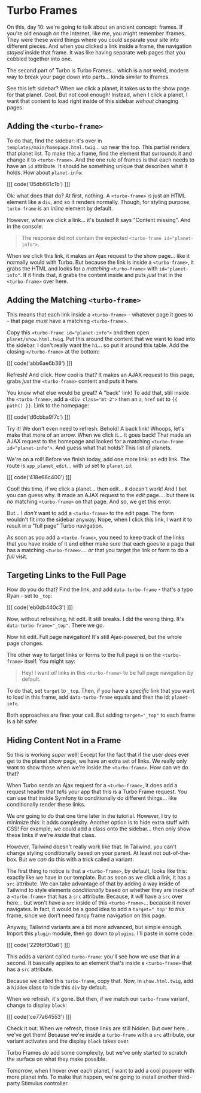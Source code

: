 # Turbo Frames

On this, day 10: we're going to talk about an ancient concept: frames. If you're
old enough on the Internet, like me, you might remember iframes. They were these
weird things where you could separate your site into different pieces. And when
you clicked a link inside a frame, the navigation *stayed* inside that frame.
It was like having separate web pages that you cobbled together into one.

The second part of Turbo is Turbo Frames... which is a *not* weird, modern way to
break your page down into parts... kinda similar to iframes.

See this left sidebar? When we click a planet, it takes us to the show
page for that planet. Cool. But not cool enough! Instead, when I click a planet,
I want that content to load right inside of this sidebar *without* changing pages.

## Adding the `<turbo-frame>`

To do that, find the sidebar: it's over in `templates/main/homepage.html.twig`...
up near the top. This partial renders that planet list. To make this a frame,
find the element that surrounds it and change it to `<turbo-frame>`. And the one
rule of frames is that each needs to have an `id` attribute. It should be something
unique that describes what it holds. How about `planet-info`:

[[[ code('05db661c1b') ]]]

Ok: what does that do? At first, nothing. A `<turbo-frame>` is just an HTML element
like a `div`, and so it renders normally. Though, for styling purpose, `turbo-frame`
is an *inline* element by default.

However, when we click a link... it's busted! It says "Content missing". And in the
console:

> The response did not contain the expected `<turbo-frame id="planet-info">`.

When we click this link, it makes an Ajax request to the show page... like it
normally would with Turbo. But because the link is inside a `<turbo-frame>`, it grabs
the HTML and looks for a *matching* `<turbo-frame>` with `id="planet-info"`. If it
finds that, it grabs the content inside and puts *just* that in the `<turbo-frame>`
over here.

## Adding the Matching `<turbo-frame>`

This means that each link inside a `<turbo-frame>` - whatever page it goes
to - that page *must* have a matching `<turbo-frame>`.

Copy this `<turbo-frame id="planet-info">` and then open `planet/show.html.twig`.
Put this around the content that we want to load into the sidebar. I don't really
want the `h1`... so put it around this table. Add the closing `</turbo-frame>`
at the bottom:

[[[ code('abb6ae6b38') ]]]

Refresh! And click. How cool is that? It makes an AJAX request to this page, grabs
*just* the `<turbo-frame>` content and puts it here.

You know what else would be great? A "back" link! To add
that, still inside the `<turbo-frame>`, add a `<div class="mt-2">` then an `a`,
`href` set to `{{ path() }}`. Link to the homepage:

[[[ code('d6cbba9f7c') ]]]

Try it! We don't even need to refresh. Behold! A back link! Whoops, let's make
that more of an arrow. When we click it... it goes back! That made
an AJAX request to the homepage and looked for a matching
`<turbo-frame id="planet-info">`. And guess what that holds? This list of planets.

We're on a roll! Before we finish today, add one more link: an edit link. The
route is `app_planet_edit`... with `id` set to `planet.id`:

[[[ code('418e66c400') ]]]

Cool! this time, if we click a planet... then edit... it doesn't work! And I bet you
can guess why. It made an AJAX request to the *edit* page.... but there
is *no* matching `<turbo-frame>` on that page. And so, we get this error.

But... I *don't* want to add a `<turbo-frame>` to the edit page. The
form wouldn't fit into the sidebar anyway. Nope, when I click this link, I want
it to result in a "full page" Turbo navigation.

As soon as you add a `<turbo-frame>`, you need to keep track of the links that
you have inside of it and either make sure that each goes to a page that has a
matching `<turbo-frame>`.... *or* that you target the link or form to do a *full*
visit.

## Targeting Links to the Full Page

How do you do that? Find the link, and add `data-turbo-frame` - that's a typo Ryan -
set to `_top`:

[[[ code('eb0db440c3') ]]]

Now, without refreshing, hit edit. It still breaks. I did the wrong thing.
It's `data-turbo-frame="_top"`. There we go.

Now hit edit. Full page navigation! It's still Ajax-powered, but the whole page
changes.

The other way to target links or forms to the full page is on the `<turbo-frame>`
itself. You might say:

> Hey! I want *all* links in this `<turbo-frame>` to be full page navigation by
> default.

To do that, set `target` to `_top`. Then, if you have a *specific* link that you
want to load in this frame, add `data-turbo-frame` equals and then the id:
`planet-info`.

Both approaches are fine: your call. But adding `target="_top"` to each
frame is a bit safer.

## Hiding Content Not in a Frame

So this is working *super* well! Except for the fact that if the user *does* ever
get to the planet show page, we have an extra set of links. We really only want to
show those when we're inside the `<turbo-frame>`. How can we do that?

When Turbo sends an Ajax request for a `<turbo-frame>`, it does add a request header
that *tells* your app that this is a Turbo Frame request. You can use that inside
Symfony to conditionally do different things... like conditionally render these
links.

We *are* going to do that one time later in the tutorial. However, I try to minimize
this: it adds complexity. Another option is to hide extra stuff with CSS! For
example, we could add a class onto the sidebar... then only show these links if
we're *inside* that class.

However, Tailwind doesn't really work like that. In Tailwind, you can't change
styling conditionally based on your parent. At least not out-of-the-box. But we
*can* do this with a trick called a variant.

The first thing to notice is that a `<turbo-frame>`, by default, looks like this:
exactly like we have in our template. But as soon as we click a link, it has
a `src` attribute. We can take advantage of that by adding a way inside of Tailwind
to style elements *conditionally* based on whether they are inside of a `<turbo-frame>`
that has a `src` attribute. Because, it *will* have a `src` over here...
but won't have a `src` inside of this `<turbo-frame>`... because it never
navigates. In fact, it would be a good idea to add a `target="_top'` to *this*
frame, since we don't need fancy frame navigation on this page.

Anyway, Tailwind variants are a bit more advanced, but simple enough. Import
this `plugin` module, then go down to `plugins`. I'll paste in some code:

[[[ code('229fdf30a6') ]]]

This adds a variant called `turbo-frame`: you'll see how we use that in a second.
It basically applies to an element that's inside a `<turbo-frame>` that has a `src`
attribute.

Because we called this `turbo-frame`, copy that. Now, in `show.html.twig`,
add a `hidden` class to hide this `div` by default.

When we refresh, it's gone. But then, if we match our `turbo-frame` variant, change
to display `block`:

[[[ code('ce77a64553') ]]]

Check it out. When we refresh, those links are still hidden. But over here... we've
got them! Because we're inside  a `turbo-frame` with a `src` attribute, our variant
activates and the display `block` takes over.

Turbo Frames *do* add some complexity, but we've only started to scratch the
surface on what they make possible.

Tomorrow, when I hover over each planet, I want to add a cool popover with more planet
info. To make that happen, we're going to install *another* third-party Stimulus
controller.
